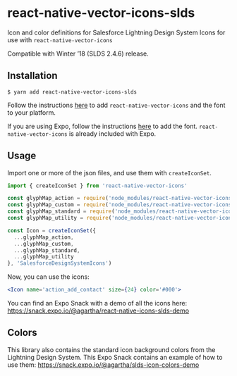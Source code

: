 # react-native-vector-icons-slds
Icon and color definitions for Salesforce Lightning Design System Icons for use with `react-native-vector-icons`

Compatible with Winter ’18 (SLDS 2.4.6) release.

## Installation

```shell
$ yarn add react-native-vector-icons-slds
```

Follow the instructions [here](https://github.com/oblador/react-native-vector-icons#installation) to add `react-native-vector-icons` and the font to your platform.

If you are using Expo, follow the instructions [here](https://docs.expo.io/versions/latest/guides/using-custom-fonts.html) to add the font. `react-native-vector-icons` is already included with Expo.

## Usage

Import one or more of the json files, and use them with `createIconSet`. 

```ts
import { createIconSet } from 'react-native-vector-icons'

const glyphMap_action = require('node_modules/react-native-vector-icons-slds/SLDS-action.json')
const glyphMap_custom = require('node_modules/react-native-vector-icons-slds/SLDS-custom.json')
const glyphMap_standard = require('node_modules/react-native-vector-icons-slds/SLDS-standard.json')
const glyphMap_utility = require('node_modules/react-native-vector-icons-slds/SLDS-utility.json')

const Icon = createIconSet({
  ...glyphMap_action, 
  ...glyphMap_custom, 
  ...glyphMap_standard, 
  ...glyphMap_utility
}, 'SalesforceDesignSystemIcons')
```

Now, you can use the icons:

```jsx
<Icon name='action_add_contact' size={24} color='#000'>
```

You can find an Expo Snack with a demo of all the icons here: https://snack.expo.io/@agartha/react-native-icons-slds-demo

## Colors

This library also contains the standard icon background colors from the Lightning Design System. This Expo Snack contains an example of how to use them: https://snack.expo.io/@agartha/slds-icon-colors-demo